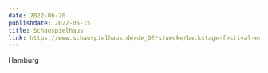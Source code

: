 ```yaml
---
date: 2022-06-20
publishdate: 2022-05-15
title: Schauspielhaus
link: https://www.schauspielhaus.de/de_DE/stuecke/backstage-festival-eroeffnung.1325831
---
```

Hamburg
